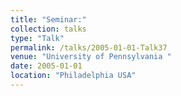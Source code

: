 ```yaml
---
title: "Seminar:"
collection: talks
type: "Talk"
permalink: /talks/2005-01-01-Talk37
venue: "University of Pennsylvania "
date: 2005-01-01
location: "Philadelphia USA"
---
```


